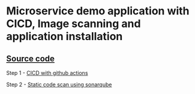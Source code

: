 # Microservice demo application with CICD, Image scanning and application installation

## [Source code](https://github.com/suriya1776/microservices-demo/tree/main)

Step 1 - [CICD with github actions](01.md)

Step 2 - [Static code scan using sonarqube](02.md)